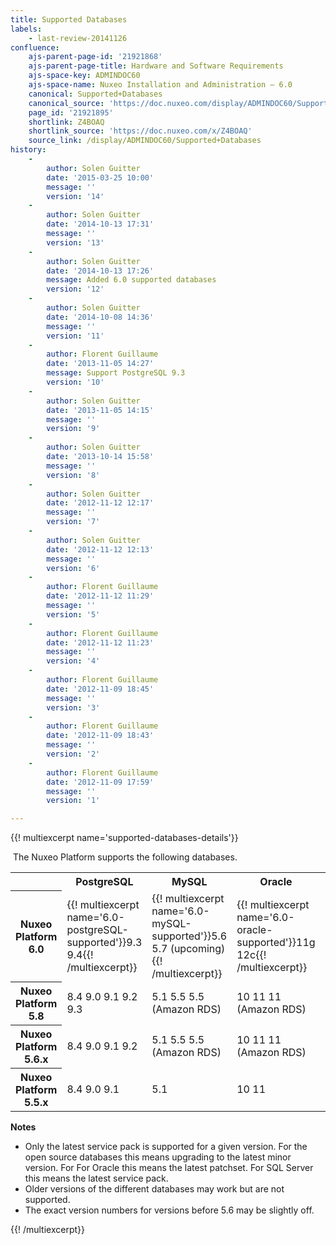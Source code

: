 ```yaml
---
title: Supported Databases
labels:
    - last-review-20141126
confluence:
    ajs-parent-page-id: '21921868'
    ajs-parent-page-title: Hardware and Software Requirements
    ajs-space-key: ADMINDOC60
    ajs-space-name: Nuxeo Installation and Administration — 6.0
    canonical: Supported+Databases
    canonical_source: 'https://doc.nuxeo.com/display/ADMINDOC60/Supported+Databases'
    page_id: '21921895'
    shortlink: Z4BOAQ
    shortlink_source: 'https://doc.nuxeo.com/x/Z4BOAQ'
    source_link: /display/ADMINDOC60/Supported+Databases
history:
    - 
        author: Solen Guitter
        date: '2015-03-25 10:00'
        message: ''
        version: '14'
    - 
        author: Solen Guitter
        date: '2014-10-13 17:31'
        message: ''
        version: '13'
    - 
        author: Solen Guitter
        date: '2014-10-13 17:26'
        message: Added 6.0 supported databases
        version: '12'
    - 
        author: Solen Guitter
        date: '2014-10-08 14:36'
        message: ''
        version: '11'
    - 
        author: Florent Guillaume
        date: '2013-11-05 14:27'
        message: Support PostgreSQL 9.3
        version: '10'
    - 
        author: Solen Guitter
        date: '2013-11-05 14:15'
        message: ''
        version: '9'
    - 
        author: Solen Guitter
        date: '2013-10-14 15:58'
        message: ''
        version: '8'
    - 
        author: Solen Guitter
        date: '2012-11-12 12:17'
        message: ''
        version: '7'
    - 
        author: Solen Guitter
        date: '2012-11-12 12:13'
        message: ''
        version: '6'
    - 
        author: Florent Guillaume
        date: '2012-11-12 11:29'
        message: ''
        version: '5'
    - 
        author: Florent Guillaume
        date: '2012-11-12 11:23'
        message: ''
        version: '4'
    - 
        author: Florent Guillaume
        date: '2012-11-09 18:45'
        message: ''
        version: '3'
    - 
        author: Florent Guillaume
        date: '2012-11-09 18:43'
        message: ''
        version: '2'
    - 
        author: Florent Guillaume
        date: '2012-11-09 17:59'
        message: ''
        version: '1'

---
```

{{! multiexcerpt name='supported-databases-details'}}

&nbsp;The Nuxeo Platform supports the following databases.

<table><tbody><tr><th colspan="1">&nbsp;</th><th colspan="1">PostgreSQL</th><th colspan="1">MySQL</th><th colspan="1">Oracle</th><th colspan="1">SQL Server</th><th colspan="1">MongoDB</th></tr><tr><th colspan="1">Nuxeo Platform 6.0</th><td colspan="1">{{! multiexcerpt name='6.0-postgreSQL-supported'}}9.3
9.4{{! /multiexcerpt}}</td><td colspan="1">{{! multiexcerpt name='6.0-mySQL-supported'}}5.6
5.7 (upcoming){{! /multiexcerpt}}</td><td colspan="1">{{! multiexcerpt name='6.0-oracle-supported'}}11g
12c{{! /multiexcerpt}}</td><td colspan="1">{{! multiexcerpt name='6.0-SQLserver-supported'}}2012
2012 (Azure){{! /multiexcerpt}}</td><td colspan="1">{{! multiexcerpt name='6.0-mongoDB-supported'}}2.6{{! /multiexcerpt}}</td></tr><tr><th colspan="1">Nuxeo Platform 5.8</th><td colspan="1">8.4
9.0
9.1
9.2
9.3</td><td colspan="1">5.1
5.5
5.5 (Amazon RDS)</td><td colspan="1">10
11
11 (Amazon RDS)</td><td colspan="1">2008
2008r2
2012
2012 (Azure)</td><td colspan="1">-</td></tr><tr><th colspan="1">Nuxeo Platform 5.6.x</th><td colspan="1">8.4
9.0
9.1
9.2</td><td colspan="1">5.1
5.5
5.5 (Amazon RDS)</td><td colspan="1">10
11
11 (Amazon RDS)</td><td colspan="1">2005
2008
2008r2
2012</td><td colspan="1">-</td></tr><tr><th colspan="1">Nuxeo Platform 5.5.x</th><td colspan="1">8.4
9.0
9.1</td><td colspan="1">5.1</td><td colspan="1">10
11</td><td colspan="1">2005
2008</td><td colspan="1">-</td></tr></tbody></table>

**Notes**

*   Only the latest service pack is supported for a given version. For the open source databases this means upgrading to the latest minor version.&nbsp;For For Oracle this means the latest patchset. For SQL Server this means the latest service pack.
*   Older versions of the different databases may work but are not supported.
*   The exact version numbers for versions before 5.6 may be slightly off.

{{! /multiexcerpt}}